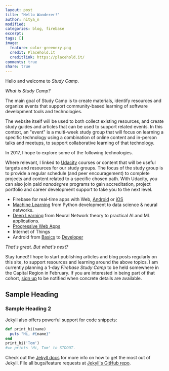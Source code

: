 ```yaml
---
layout: post
title: "Hello Wanderer!"
author: nitya_n
modified:
categories: blog, firebase
excerpt:
tags: []
image:
  feature: color-greenery.png
  credit: Placehold.it
  creditlink: https://placehold.it/
comments: true
share: true
---
```


Hello and welcome to _Study Camp_.

*What is Study Camp?*

The main goal of Study Camp is to create materials, identify resources and organize events that support community-based learning of software development tools and technologies.

The website itself will be used to both collect existing resources, and create study guides and articles that can be used to support related events. In this context, an "event" is a multi-week study group that will focus on learning a specific technology using a combination of online content and in-person talks and meetups, to support collaborative learning of that technology.

In 2017, I hope to explore some of the following technologies. 

Where relevant, I linked to [Udacity](http://www.udacity.com) courses or content that will be useful targets and resources for our study groups. The focus of the study group is to provide a regular schedule (and peer encouragement) to complete projects and content related to a specific chosen path. With Udacity, you can also join paid _nanodegree_ programs to gain accreditation, project portfolio and career development support to take you to the next level.

 * Firebase for real-time apps with Web, [Android](https://www.udacity.com/course/firebase-in-a-weekend-by-google-android--ud0352) or [iOS](https://www.udacity.com/course/firebase-in-a-weekend-by-google-ios--ud0351)
 * [Machine Learning](https://www.udacity.com/course/machine-learning-engineer-nanodegree--nd009) from Python development to data science & neural networks.
 * [Deep Learning](https://www.udacity.com/course/deep-learning-nanodegree-foundation--nd101) from Neural Network theory to practical AI and ML applications.
 * [Progressive Web Apps](https://www.udacity.com/progressive-web-apps)
 * Internet of Things
 * Android from [Basics](https://www.udacity.com/course/android-basics-nanodegree-by-google--nd803) to [Developer](https://www.udacity.com/course/android-developer-nanodegree-by-google--nd801) 


*That's great. But what's next?*

Stay tuned! I hope to start publishing articles and blog posts regularly on this site, to support resources and learning around the above topics. I am currently planning a 1-day _Firebase Study Camp_ to be held somewhere in the Capital Region in February. If you are interested in being part of that cohort, [sign up](http://bit.ly/firebase-camp-2017) to be notified when concrete details are available.



## Sample Heading

### Sample Heading 2

Jekyll also offers powerful support for code snippets:

```ruby
def print_hi(name)
  puts "Hi, #{name}"
end
print_hi('Tom')
#=> prints 'Hi, Tom' to STDOUT.
```

Check out the [Jekyll docs][jekyll] for more info on how to get the most out of Jekyll. File all bugs/feature requests at [Jekyll's GitHub repo][jekyll-gh].

[jekyll-gh]: https://github.com/jekyll/jekyll
[jekyll]:    http://jekyllrb.com
